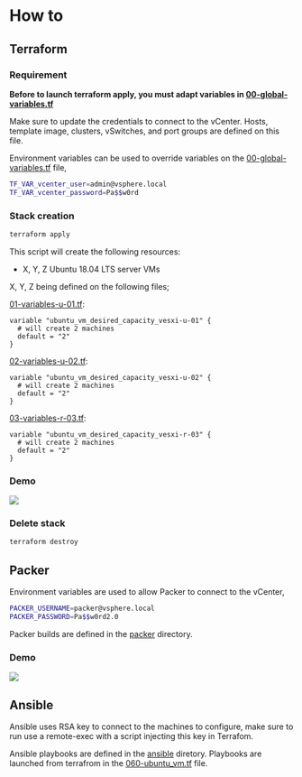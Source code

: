 # How to

## Terraform

### Requirement

**Before to launch terraform apply, you must adapt variables in [00-global-variables.tf](./00-global-variables.tf)**

Make sure to update the credentials to connect to the vCenter. Hosts, template image, clusters, vSwitches, and port groups are defined on this file. 

Environment variables can be used to override variables on the [00-global-variables.tf](./00-global-variables.tf) file,

``` bash
TF_VAR_vcenter_user=admin@vsphere.local
TF_VAR_vcenter_password=Pa$$w0rd
````

### Stack creation

```bash
terraform apply
```

This script will create the following resources:

<!-- - 2 network port per pfSense deployed  -->
- X, Y, Z Ubuntu 18.04 LTS server VMs

X, Y, Z being defined on the following files;

[01-variables-u-01.tf](./01-variables-u-01.tf):

```hcl
variable "ubuntu_vm_desired_capacity_vesxi-u-01" {
  # will create 2 machines
  default = "2"
}
```


[02-variables-u-02.tf](./02-variables-u-02.tf):

```hcl
variable "ubuntu_vm_desired_capacity_vesxi-u-02" {
  # will create 2 machines
  default = "2"
}
```

[03-variables-r-03.tf](./03-variables-r-03.tf):

```hcl
variable "ubuntu_vm_desired_capacity_vesxi-r-03" {
  # will create 2 machines
  default = "2"
}
```

### Demo

![](./demo/tf-apply-fcr.gif)

### Delete stack

```bash
terraform destroy
```

## Packer 

Environment variables are used to allow Packer to connect to the vCenter,

```bash
PACKER_USERNAME=packer@vsphere.local
PACKER_PASSWORD=Pa$$w0rd2.0
```

Packer builds are defined in the [packer](./packer) directory.

### Demo

![](./demo/packer-ubuntu.gif)

## Ansible 

Ansible uses RSA key to connect to the machines to configure, make sure to run use a remote-exec with a script injecting this key in Terrafom.

Ansible playbooks are defined in the [ansible](./ansible) diretory. Playbooks are launched from terrafrom in the [060-ubuntu_vm.tf](./060-ubuntu_vm.tf) file.